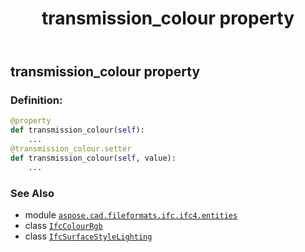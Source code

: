 ﻿---
title: transmission_colour property
second_title: Aspose.CAD for Python via .NET API References
description: 
type: docs
weight: 90
url: /python-net/aspose.cad.fileformats.ifc.ifc4.entities/ifcsurfacestylelighting/transmission_colour/
is_root: false
---

## transmission_colour property

### Definition:
```python
@property
def transmission_colour(self):
    ...
@transmission_colour.setter
def transmission_colour(self, value):
    ...
```

### See Also
* module [`aspose.cad.fileformats.ifc.ifc4.entities`](../../)
* class [`IfcColourRgb`](/cad/python-net/aspose.cad.fileformats.ifc.ifc4.entities/ifccolourrgb)
* class [`IfcSurfaceStyleLighting`](/cad/python-net/aspose.cad.fileformats.ifc.ifc4.entities/ifcsurfacestylelighting)
